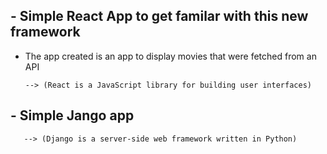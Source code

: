 ##  - Simple React App to get familar with this new framework

*  The app created is an app to display movies that were fetched from an API

       --> (React is a JavaScript library for building user interfaces)

##  - Simple Jango app

       --> (Django is a server-side web framework written in Python)
